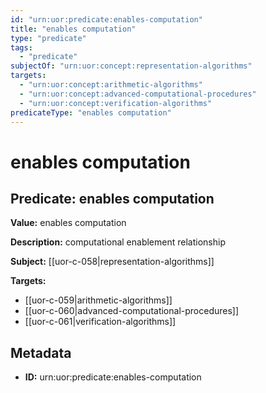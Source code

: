 ```yaml
---
id: "urn:uor:predicate:enables-computation"
title: "enables computation"
type: "predicate"
tags:
  - "predicate"
subjectOf: "urn:uor:concept:representation-algorithms"
targets:
  - "urn:uor:concept:arithmetic-algorithms"
  - "urn:uor:concept:advanced-computational-procedures"
  - "urn:uor:concept:verification-algorithms"
predicateType: "enables computation"
---
```


# enables computation

## Predicate: enables computation

**Value:** enables computation

**Description:** computational enablement relationship

**Subject:** [[uor-c-058|representation-algorithms]]

**Targets:**

- [[uor-c-059|arithmetic-algorithms]]
- [[uor-c-060|advanced-computational-procedures]]
- [[uor-c-061|verification-algorithms]]

## Metadata

- **ID:** urn:uor:predicate:enables-computation
